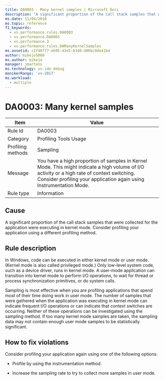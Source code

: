 ```yaml
---
title: DA0003 - Many kernel samples | Microsoft Docs
description: "A significant proportion of the call stack samples that were collected for the application were executing in kernel mode."
ms.date: 11/04/2016
ms.topic: reference
f1_keywords: 
  - vs.performance.rules.DA0003
  - vs.performance.DA0003
  - vs.performance.3
  - vs.performance.rules.DAManyKernelSamples
ms.assetid: c1f46f77-eb95-42e5-b340-d86bc9de41b4
author: mikejo5000
ms.author: mikejo
manager: jmartens
ms.technology: vs-ide-debug
monikerRange: 'vs-2017'
ms.workload: 
  - multiple
---
```

# DA0003: Many kernel samples

|Item|Value|
|-|-|
|Rule Id|DA0003|
|Category|Profiling Tools Usage|
|Profiling methods|Sampling|
|Message|You have a high proportion of samples in Kernel Mode. This might indicate a high volume of I/O activity or a high rate of context switching. Consider profiling your application again using Instrumentation Mode.|
|Rule type|Information|

## Cause
 A significant proportion of the call stack samples that were collected for the application were executing in kernel mode. Consider profiling your application using a different profiling method.

## Rule description
 In Windows, code can be executed in either kernel mode or user mode. (Kernel mode is also called privileged mode.) Only low-level system code, such as a device driver, runs in kernel mode. A user-mode application can transition into kernel mode to perform I/O operations, to wait for thread or process synchronization primitives, or do system calls.

 Sampling is most effective when you are profiling applications that spend most of their time doing work in user mode. The number of samples that were gathered when the application was executing in kernel mode can indicate frequent I/O operations or can indicate that context switches are occurring. Neither of these operations can be investigated using the sampling method. If too many kernel mode samples are taken, the sampling data may not contain enough user mode samples to be statistically significant.

## How to fix violations
 Consider profiling your application again using one of the following options:

- Profile by using the instrumentation method.

- Increase the sampling rate to try to collect more samples in user mode.
